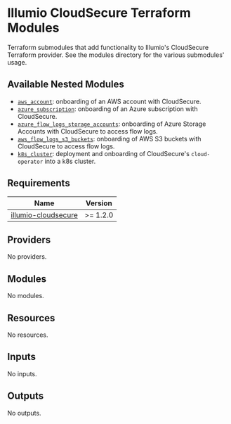 # Illumio CloudSecure Terraform Modules
Terraform submodules that add functionality to Illumio's CloudSecure Terraform provider. See the modules directory for the various submodules' usage.

## Available Nested Modules
* [`aws_account`](https://registry.terraform.io/modules/illumio/cloudsecure/illumio/latest/submodules/aws_account): onboarding of an AWS account with CloudSecure.
* [`azure_subscription`](https://registry.terraform.io/modules/illumio/cloudsecure/illumio/latest/submodules/azure_subscription): onboarding of an Azure subscription with CloudSecure.
* [`azure_flow_logs_storage_accounts`](https://registry.terraform.io/modules/illumio/cloudsecure/illumio/latest/submodules/azure_flow_logs_storage_accounts): onboarding of Azure Storage Accounts with CloudSecure to access flow logs.
* [`aws_flow_logs_s3_buckets`](https://registry.terraform.io/modules/illumio/cloudsecure/illumio/latest/submodules/aws_flow_logs_s3_buckets): onboarding of AWS S3 buckets with CloudSecure to access flow logs.
* [`k8s_cluster`](https://registry.terraform.io/modules/illumio/cloudsecure/illumio/latest/submodules/k8s_cluster): deployment and onboarding of CloudSecure's `cloud-operator` into a k8s cluster.

<!-- BEGIN_TF_DOCS -->
## Requirements

| Name | Version  |
|------|----------|
| <a name="requirement_illumio-cloudsecure"></a> [illumio-cloudsecure](#requirement\_illumio-cloudsecure) | >= 1.2.0 |

## Providers

No providers.

## Modules

No modules.

## Resources

No resources.

## Inputs

No inputs.

## Outputs

No outputs.
<!-- END_TF_DOCS -->